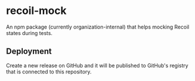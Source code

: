 # recoil-mock

An npm package (currently organization-internal) that helps mocking Recoil states during tests.

## Deployment

Create a new release on GitHub and it will be published to GitHub's registry that is connected to this repository.